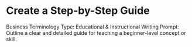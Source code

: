 # Create a Step-by-Step Guide

Business Terminology Type: Educational & Instructional Writing
Prompt: Outline a clear and detailed guide for teaching a beginner-level concept or skill.